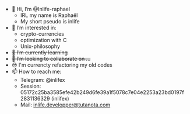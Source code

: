 - 👋 Hi, I’m @Inlife-raphael
  * IRL my name is Raphaël
  * My short pseudo is inlife
- 👀 I’m interested in:
  * crypto-currencies
  * optimization with C
  * Unix-philosophy
- ~~🌱 I’m currently learning~~
- ~~💞️ I’m looking to collaborate on ...~~
- 😒 I'm currencty refactoring my old codes
- 📫 How to reach me:
  * Telegram: @inlifex
  * Session: 05172c25ba3585efe42b249d6fe39a1f5078c7e04e2253a23bd0197f2831136329 (inlifex)
  * Mail: inlife.developper@tutanota.com

<!---
Inlife-raphael/Inlife-raphael is a ✨ special ✨ repository because its `README.md` (this file) appears on your GitHub profile.
You can click the Preview link to take a look at your changes.
--->
